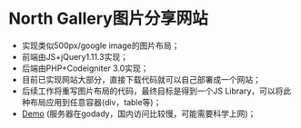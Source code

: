 North Gallery图片分享网站
======
* 实现类似500px/google image的图片布局；
* 前端由JS+jQuery1.11.3实现；
* 后端由PHP+Codeigniter 3.0实现；
* 目前已实现网站大部分，直接下载代码就可以自己部署成一个网站；
* 后续工作将重写图片布局的代码，最终目标是得到一个JS Library，可以将此种布局应用到任意容器(div，table等)；
* [Demo](http://north.gallery/) (服务器在godady，国内访问比较慢，可能需要科学上网)；
